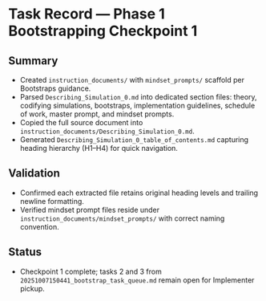 # Task Record — Phase 1 Bootstrapping Checkpoint 1

## Summary
- Created `instruction_documents/` with `mindset_prompts/` scaffold per Bootstraps guidance.
- Parsed `Describing_Simulation_0.md` into dedicated section files: theory, codifying simulations, bootstraps, implementation guidelines, schedule of work, master prompt, and mindset prompts.
- Copied the full source document into `instruction_documents/Describing_Simulation_0.md`.
- Generated `Describing_Simulation_0_table_of_contents.md` capturing heading hierarchy (H1–H4) for quick navigation.

## Validation
- Confirmed each extracted file retains original heading levels and trailing newline formatting.
- Verified mindset prompt files reside under `instruction_documents/mindset_prompts/` with correct naming convention.

## Status
- Checkpoint 1 complete; tasks 2 and 3 from `20251007150441_bootstrap_task_queue.md` remain open for Implementer pickup.
